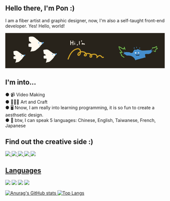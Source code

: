 ## Hello there, I'm Pon :)
I am a fiber artist and graphic designer, now, I'm also a self-taught front-end developer. Yes! Hello, world!

<img src="https://github.com/ponhuang/ponhuang/blob/5e1c32e0a5e962dc8f3b0167570c119b3ef90da2/github-banner.png">

## I'm into...<br>
● 📹 Video Making <br>
● 👩🏻‍🎨 Art and Craft<br>
● 🖥 Nnow, I am really into learning programming, it is so fun to create a aesthsetic design.<br>
● 💬 btw, I can speak 5 languages: Chinese, English, Taiwanese, French, Japanese<br>


## Find out the creative side :)
<div style="display: inline-block">
     <a href="https://www.youtube.com/c/unefelt" target="_blank" ><img src="https://img.shields.io/badge/YouTube-FF0000?style=for-the-badge&logo=youtube&logoColor=white">
       <a href="https://www.behance.net/pooonhuang" target="_blank" ><img src="https://img.shields.io/badge/-Behance-blue?style=for-the-badge&logo=behance&logoColor=white">
    <a href="https://www.instagram.com/une.tw/" target="_blank" ><img src="https://img.shields.io/badge/Instagram-E4405F?style=for-the-badge&logo=instagram&logoColor=white">
  <a href="https://www.linkedin.com/in/ponhuang/" target="_blank" ><img src="https://img.shields.io/badge/LinkedIn-0077B5?style=for-the-badge&logo=linkedin&logoColor=white">
    <a href="mailto:carolyn722@gmail.com" ><img src="https://img.shields.io/badge/Gmail-D14836?style=for-the-badge&logo=gmail&logoColor=white">
    
## Languages
<div style="display: inline-block">
<img src="https://img.shields.io/badge/HTML5-E34F26?style=for-the-badge&logo=html5&logoColor=white">
<img src="https://img.shields.io/badge/CSS3-1572B6?style=for-the-badge&logo=css3&logoColor=white">
<img src="https://img.shields.io/badge/Sass-CC6699?style=for-the-badge&logo=sass&logoColor=white">
<img src="https://img.shields.io/badge/JavaScript-F7DF1E?style=for-the-badge&logo=javascript&logoColor=black">
</div>

![Anurag's GitHub stats](https://github-readme-stats.vercel.app/api?username=ponhuang&theme=calm&show_icons=true)
[![Top Langs](https://github-readme-stats.vercel.app/api/top-langs/?username=ponhuang&layout=compact)](https://github.com/anuraghazra/github-readme-stats)
